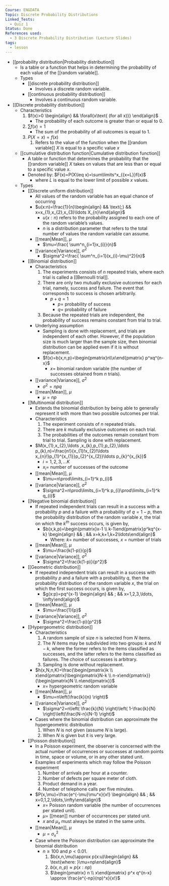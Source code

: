```yaml
---
Course: ENGDATA
Topic: Discrete Probability Distributions
Linked_Tests:
  - Quiz 1
Status: Done
References used:
  - 3 Discrete Probability Distribution (Lecture Slides)
tags:
  - lesson
---
```


- [[probability distribution|Probability distribution]]
	- Is a table or a function that helps in determining the probability of each value of the [[random variable]].
	- Types
		- [[discrete probability distribution]]
			- Involves a discrete random variable.
		- [[continuous probability distribution]]
			- Involves a continuous random variable.
- [[Discrete probability distribution]]
	- Characteristics
		1. $f(x)>0 \begin{align} && \forall{x\text{ (for all x)}} \end{align}$
			- The probability of each outcome is greater than or equal to 0.
		2. $\sum f(x)=1$
			- The sum of the probability of all outcomes is equal to 1.
		3. $P(X=x)=f(x)$
			1. Refers to the value of the function when the [[random variable]] $X$ is equal to a specific value $x$
	- [[cumulative distribution function|Cumulative distribution function]]
		- A table or function that determines the probability that the [[random variable]] $X$ takes on values that are less than or equal to a specific value $x$.
		- Denoted by: $F(x)=P(X\leq x)=\sum\limits^x_{{x=L}}f(x)$
			- where $L$ is equal to the lower limit of possible $x$ values.
	- Types
		- [[Discrete uniform distribution]]
			- All values of the random variable has an equal chance of occurring
			- $u(x:n)=\frac{1}{n}\begin{align} && \text{;} && x=x_{1},x_{2},x_{3}\ldots X_{n}\end{align}$
				- $u(x:n)$ refers to the probability assigned to each one of the random variable’s values.
				- $n$ is a distribution parameter that refers to the total number of values the random variable can assume.
			- [[mean|Mean]], $\mu$
				- $\mu=\frac{ \sum^n_{i=1}x_{i}}{n}$
			- [[variance|Variance]], $\sigma^2$
				- $\sigma^2=\frac{ \sum^n_{i=1}(x_{i}-\mu)^2}{n}$
		- [[Binomial distribution]]
			- Characteristics
				1. The experiments consists of $n$ repeated trials, where each trial is called a [[Bernoulli trial]].
				2. There are only two mutually exclusive outcomes for each trial, namely, success and failure. The event that corresponds to success is chosen arbitrarily.
					- $p+q=1$
						- $p=$ probability of success
						- $q=$ probability of failure
				3. Because the repeated trials are independent, the probability of success remains constant from trial to trial.
			- Underlying assumption
				- Sampling is done with replacement, and trials are independent of each other. However, if the population size is much larger than the sample size, then binomial distribution can be applied even if it is without replacement.
				- $f(x)=b(x,n,p)=\begin{pmatrix}n\\x\end{pmatrix} p^xq^{n-x}$
					- $x=$ binomial random variable (the number of successes obtained from $n$ trials).
			- [[variance|Variance]], $\sigma^2$
				- $\sigma^2=npq$
			- [[mean|Mean]], $\mu$
				- $\mu=np$
		- [[Multinomial distribution]]
			- Extends the binomial distribution by being able to generally represent it with more than two possible outcomes per trial.
			- Characteristics
				1. The experiment consists of $n$ repeated trials.
				2. There are $k$ mutually exclusive outcomes on each trial.
				3. The probabilities of the outcomes remain constant from trial to trial. Sampling is done with replacement.
			- $M(x_{1},x_{2},\ldots ,x_{k},p_{1},p_{2},\ldots p_{k},n)=\frac{n!}{x_{1}!x_{2}!\ldots x_{n}!}p_{1}^{x_{1}}p_{2}^{x_{2}}\ldots p_{k}^{x_{k}}$
				- $i= 1,2,3,\ldots K$
				- $x_{i}=$ number of successes of the outcome
			- [[mean|Mean]], $\mu$
				- $\mu=n\prod\limits_{i=1}^k p_{i}$
			- [[variance|Variance]], $\sigma^2$
				- $\sigma^2=n\prod\limits_{i=1}^k p_{i}\prod\limits_{i=1}^k q_{i}$
		- [[Negative binomial distribution]]
			- If repeated independent trials can result in a success with a probability $p$ and a failure with a probability of $q=1-p$, then the probability distribution of the random variable $x$, the trial on which the $k^{th}$ success occurs, is given by,
				- $b(x,k,p)=\begin{pmatrix}x-1 \\ k-1\end{pmatrix}p^kq^{x-k} \begin{align} && ; && x=k,k+1,k+2\ldots\end{align}$
					- Where: $k=$ number of successes, $x$ = number of trials
			- [[mean|Mean]], $\mu$
				- $\mu=\frac{k(1-p)}{p}$
			- [[variance|Variance]], $\sigma^2$
				- $\sigma^2=\frac{k(1-p)}{p^2}$
		- [[Geometric distribution]]
			- If repeated independent trials can result in a success with probability $p$ and a failure with a probability $q$, then the probability distribution of the random variable $x$, the trial on which the first success occurs, is given by,
				- $g(x:p)=pq^{x-1} \begin{align} && ; && x=1,2,3,\ldots, \infty\end{align}$
			- [[mean|Mean]], $\mu$
				- $\mu=\frac{1}{p}$
			- [[variance|Variance]], $\sigma^2$
				- $\sigma^2=\frac{1-p}{p^2}$
		- [[Hypergeometric distribution]]
			- Characteristics
				1. A random sample of size $n$ is selected from $N$ items.
				2. The $N$ items may be subdivided into two groups: $k$ and $N-k$, where the former refers to the items classified as successes, and the latter refers to the items classified as failures. The choice of successes is arbitrary.
				3. Sampling is done without replacement.
			- $h(x,N,n,K)=\frac{\begin{pmatrix}k \\ x\end{pmatrix}\begin{pmatrix}N-k \\ n-x\end{pmatrix}}{\begin{pmatrix}N \\ n\end{pmatrix}}$
				- $x=$ hypergeometric random variable
			- [[mean|Mean]], $\mu$
				- $\mu=n\left(\frac{k}{n} \right)$
			- [[variance|Variance]], $\sigma^2$
				- $\sigma^2=n\left( \frac{k}{N} \right)\left( 1-\frac{k}{N} \right)\left(\frac{N-n}{N-1} \right)$
			- Cases where the binomial distribution can approximate the hypergeometric distribution
				1. When $N$ is not given (assume $N$ is large).
				2. When $N$ is given but it is very large.
		- [[Poisson distribution]]
			- In a Poisson experiment, the observer is concerned with the actual number of occurrences or successes at random points in time, space or volume, or in any other stated unit.
			- Examples of experiments which may follow the Poisson experiment
				1. Number of arrivals per hour at a counter.
				2. Number of defects per square meter of cloth.
				3. Product demand in a year.
				4. Number of telephone calls per five minutes.
			- $P(x,\mu)=\frac{e^{-\mu}\mu^x}{x!} \begin{align} && ; && x=0,1,2,\ldots,\infty\end{align}$
				- $x=$ Poisson random variable (the number of occurrences per stated unit).
				- $\mu=$ [[mean]] number of occurrences per stated unit.
				- $x$ and $\mu_{x}$ must always be stated in the same units.
			- [[mean|Mean]], $\mu$
				- $\mu=\sigma^2_{x}$
			- Case where the Poisson distribution can approximate the binomial distribution
				- $n\geq 100$ and $p<0.01$.
					1. $b(x,n,\mu)\approx p(x:u)\begin{align} && \text{where: }\mu=np\end{align}$
					2. $b(x,n,p)\approx p(x:np)$
					3. $\begin{pmatrix} n \\ x\end{pmatrix} p^x q^{n-x} \approx \frac{e^{-np}(np)^x}{x!}$
